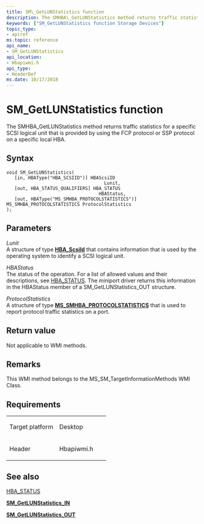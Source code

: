 ```yaml
---
title: SM\_GetLUNStatistics function
description: The SMHBA\_GetLUNStatistics method returns traffic statistics for a specific SCSI logical unit that is provided by using the FCP protocol or SSP protocol on a specific local HBA.
keywords: ["SM_GetLUNStatistics function Storage Devices"]
topic_type:
- apiref
ms.topic: reference
api_name:
- SM_GetLUNStatistics
api_location:
- Hbapiwmi.h
api_type:
- HeaderDef
ms.date: 10/17/2018
---
```


# SM\_GetLUNStatistics function


The SMHBA\_GetLUNStatistics method returns traffic statistics for a specific SCSI logical unit that is provided by using the FCP protocol or SSP protocol on a specific local HBA.

## Syntax

```ManagedCPlusPlus
void SM_GetLUNStatistics(
   [in, HBAType("HBA_SCSIID")] HBAScsiID                                     Lunit,
   [out, HBA_STATUS_QUALIFIERS] HBA_STATUS                                   HBAStatus,
   [out, HBAType("MS_SMHBA_PROTOCOLSTATISTICS")] MS_SMHBA_PROTOCOLSTATISTICS ProtocolStatistics
);
```

## Parameters

*Lunit*   
A structure of type [**HBA\_ScsiId**](/previous-versions/ff557191(v=vs.85)) that contains information that is used by the operating system to identify a SCSI logical unit.

*HBAStatus*   
The status of the operation. For a list of allowed values and their descriptions, see [HBA\_STATUS](hba-status.md). The miniport driver returns this information in the HBAStatus member of a SM\_GetLUNStatistics\_OUT structure.

*ProtocolStatistics*   
A structure of type [**MS\_SMHBA\_PROTOCOLSTATISTICS**](/windows-hardware/drivers/ddi/hbapiwmi/ns-hbapiwmi-_ms_smhba_protocolstatistics) that is used to report protocol traffic statistics on a port.

## Return value

Not applicable to WMI methods.

## Remarks

This WMI method belongs to the MS\_SM\_TargetInformationMethods WMI Class.

## Requirements

<table>
<colgroup>
<col width="50%" />
<col width="50%" />
</colgroup>
<tbody>
<tr class="odd">
<td align="left"><p>Target platform</p></td>
<td align="left">Desktop</td>
</tr>
<tr class="even">
<td align="left"><p>Header</p></td>
<td align="left">Hbapiwmi.h</td>
</tr>
</tbody>
</table>

## <span id="see_also"></span>See also


[HBA\_STATUS](hba-status.md)

[**SM\_GetLUNStatistics\_IN**](/windows-hardware/drivers/ddi/hbapiwmi/ns-hbapiwmi-_sm_getlunstatistics_in)

[**SM\_GetLUNStatistics\_OUT**](/windows-hardware/drivers/ddi/hbapiwmi/ns-hbapiwmi-_sm_getlunstatistics_out)

 

